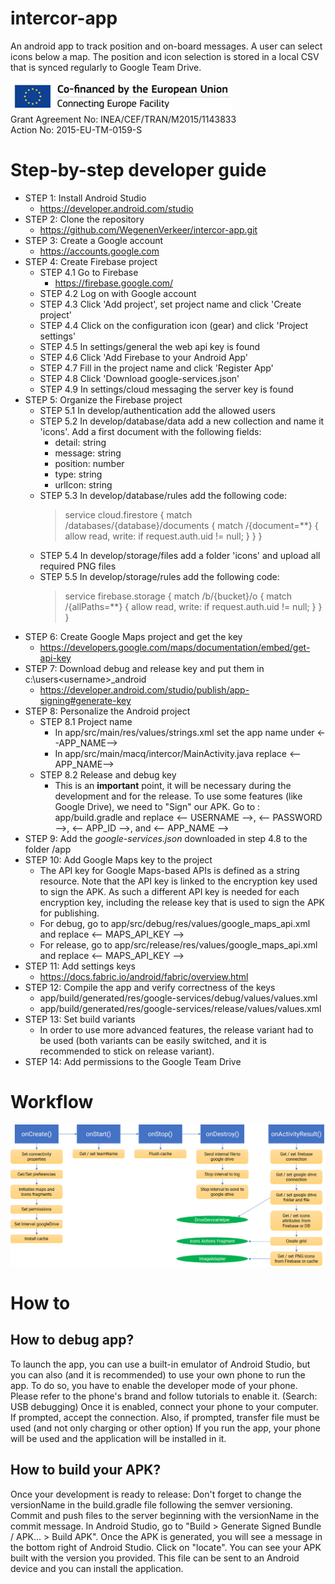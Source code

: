 # intercor-app
An android app to track position and on-board messages. A user can select icons below a map. The position and icon selection is stored in a local CSV that is synced regularly to Google Team Drive.

![app workflow](https://raw.githubusercontent.com/wegenenverkeer/intercor-app/master/eu-funding.png)  
Grant Agreement No: INEA/CEF/TRAN/M2015/1143833  
Action No: 2015-EU-TM-0159-S

Step-by-step developer guide
============================
- STEP 1: Install Android Studio
  + https://developer.android.com/studio
- STEP 2: Clone the repository
  + https://github.com/WegenenVerkeer/intercor-app.git
- STEP 3: Create a Google account
  + https://accounts.google.com
- STEP 4: Create Firebase project
  - STEP 4.1 Go to Firebase 
    + https://firebase.google.com/
  - STEP 4.2 Log on with Google account
  - STEP 4.3 Click 'Add project', set project name and click 'Create project'
  - STEP 4.4 Click on the configuration icon (gear) and click 'Project settings'
  - STEP 4.5 In settings/general the web api key is found
  - STEP 4.6 Click 'Add Firebase to your Android App'
  - STEP 4.7 Fill in the project name and click 'Register App'
  - STEP 4.8 Click 'Download google-services.json'
  - STEP 4.9 In settings/cloud messaging the server key is found
- STEP 5: Organize the Firebase project
  - STEP 5.1 In develop/authentication add the allowed users
  - STEP 5.2 In develop/database/data add a new collection and name it 'icons'. Add a first document with the following fields:
    + detail: string
    + message: string
    + position: number
    + type: string
    + urlIcon: string
  - STEP 5.3 In develop/database/rules add the following code:
    >  service cloud.firestore {
    >    match /databases/{database}/documents {
    >      match /{document=**} {
    >        allow read, write: if request.auth.uid != null;
    >      }
    >    }
    >  }
  - STEP 5.4 In develop/storage/files add a folder 'icons' and upload all required PNG files
  - STEP 5.5 In develop/storage/rules add the following code:
    > service firebase.storage {
    >   match /b/{bucket}/o {
    >     match /{allPaths=**} {
    >       allow read, write: if request.auth.uid != null;
    >     }
    >   }
    > }
- STEP 6: Create Google Maps project and get the key
  + https://developers.google.com/maps/documentation/embed/get-api-key
- STEP 7: Download debug and release key and put them in c:\users\<username>\_android
   + https://developer.android.com/studio/publish/app-signing#generate-key
- STEP 8: Personalize the Android project
  - STEP 8.1 Project name
    + In app/src/main/res/values/strings.xml set the app name under <--APP_NAME-->
    + In app/src/main/macq/intercor/MainActivity.java replace <--APP_NAME-->
  - STEP 8.2 Release and debug key
    + This is an **important** point, it will be necessary during the development and for the release. To use some features (like Google Drive), we need to "Sign" our APK. Go to : app/build.gradle and replace <-- USERNAME -->, <-- PASSWORD -->, <-- APP_ID -->, and <-- APP_NAME -->
- STEP 9: Add the *google-services.json* downloaded in step 4.8 to the folder /app
- STEP 10: Add Google Maps key to the project
  + The API key for Google Maps-based APIs is defined as a string resource. Note that the API key is linked to the encryption key used to sign the APK. As such a different API key is needed for each encryption key, including the release key that is used to sign the APK for publishing.
  + For debug, go to app/src/debug/res/values/google_maps_api.xml and replace <-- MAPS_API_KEY -->
  + For release, go to app/src/release/res/values/google_maps_api.xml and replace <-- MAPS_API_KEY -->
- STEP 11: Add settings keys
  + https://docs.fabric.io/android/fabric/overview.html
- STEP 12: Compile the app and verify correctness of the keys
  + app/build/generated/res/google-services/debug/values/values.xml
  + app/build/generated/res/google-services/release/values/values.xml
- STEP 13: Set build variants
  + In order to use more advanced features, the release variant had to be used (both variants can be easily switched, and it is
recommended to stick on release variant).
- STEP 14: Add permissions to the Google Team Drive

Workflow
========
![app workflow](https://raw.githubusercontent.com/wegenenverkeer/intercor-app/master/workflow.png)

How to
======
## How to debug app?
To launch the app, you can use a built-in emulator of Android Studio, but you can also (and it is recommended) to use your own phone to run the app. To do so, you have to enable the developer mode of your phone. Please refer to the phone's brand and follow tutorials to enable it. (Search: USB debugging) Once it is enabled, connect your phone to your computer. If prompted, accept the connection. Also, if prompted, transfer file must be used (and not only charging or other option) If you run the app, your phone will be used and the application will be installed in it.
## How to build your APK?
Once your development is ready to release:
Don't forget to change the versionName in the build.gradle file following the semver versioning.
Commit and push files to the server beginning with the versionName in the commit message.
In Android Studio, go to "Build > Generate Signed Bundle / APK... > Build APK".
Once the APK is generated, you will see a message in the bottom right of Android Studio. Click on "locate".
You can see your APK built with the version you provided. This file can be sent to an Android device and you can install the application.
